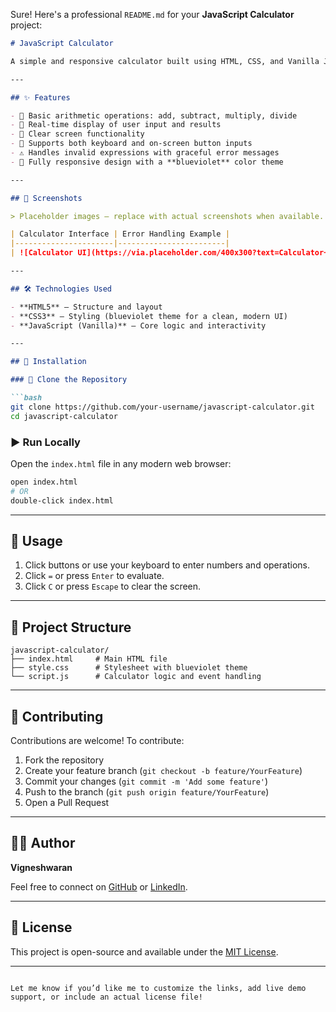Sure! Here's a professional `README.md` for your **JavaScript Calculator** project:

```markdown
# JavaScript Calculator

A simple and responsive calculator built using HTML, CSS, and Vanilla JavaScript. This calculator performs basic arithmetic operations such as addition, subtraction, multiplication, and division with real-time display and error handling.

---

## ✨ Features

- 🧮 Basic arithmetic operations: add, subtract, multiply, divide  
- 🔄 Real-time display of user input and results  
- 🔁 Clear screen functionality  
- 🎹 Supports both keyboard and on-screen button inputs  
- ⚠️ Handles invalid expressions with graceful error messages  
- 📱 Fully responsive design with a **blueviolet** color theme

---

## 📸 Screenshots

> Placeholder images — replace with actual screenshots when available.

| Calculator Interface | Error Handling Example |
|----------------------|------------------------|
| ![Calculator UI](https://via.placeholder.com/400x300?text=Calculator+UI) | ![Error Example](https://via.placeholder.com/400x300?text=Error+Handling) |

---

## 🛠 Technologies Used

- **HTML5** – Structure and layout  
- **CSS3** – Styling (blueviolet theme for a clean, modern UI)  
- **JavaScript (Vanilla)** – Core logic and interactivity  

---

## 🚀 Installation

### 📁 Clone the Repository

```bash
git clone https://github.com/your-username/javascript-calculator.git
cd javascript-calculator
```

### ▶️ Run Locally

Open the `index.html` file in any modern web browser:

```bash
open index.html
# OR
double-click index.html
```

---

## 🧪 Usage

1. Click buttons or use your keyboard to enter numbers and operations.
2. Click `=` or press `Enter` to evaluate.
3. Click `C` or press `Escape` to clear the screen.

---

## 📂 Project Structure

```
javascript-calculator/
├── index.html     # Main HTML file
├── style.css      # Stylesheet with blueviolet theme
└── script.js      # Calculator logic and event handling
```

---

## 🤝 Contributing

Contributions are welcome! To contribute:

1. Fork the repository
2. Create your feature branch (`git checkout -b feature/YourFeature`)
3. Commit your changes (`git commit -m 'Add some feature'`)
4. Push to the branch (`git push origin feature/YourFeature`)
5. Open a Pull Request

---

## 👨‍💻 Author

**Vigneshwaran**

Feel free to connect on [GitHub](https://github.com/your-username) or [LinkedIn](https://linkedin.com/in/vigneshwaran0).

---

## 📄 License

This project is open-source and available under the [MIT License](LICENSE).

---

```

Let me know if you’d like me to customize the links, add live demo support, or include an actual license file!
